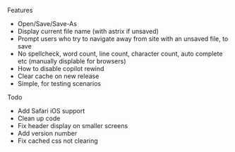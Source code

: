 Features
- Open/Save/Save-As
- Display current file name (with astrix if unsaved)
- Prompt users who try to navigate away from site with an unsaved file, to save
- No spellcheck, word count, line count, character count, auto complete etc (manually displable for browsers)
- How to disable copilot rewind
- Clear cache on new release
- Simple, for testing scenarios


Todo
- Add Safari iOS support
- Clean up code
- Fix header display on smaller screens
- Add version number
- Fix cached css not clearing